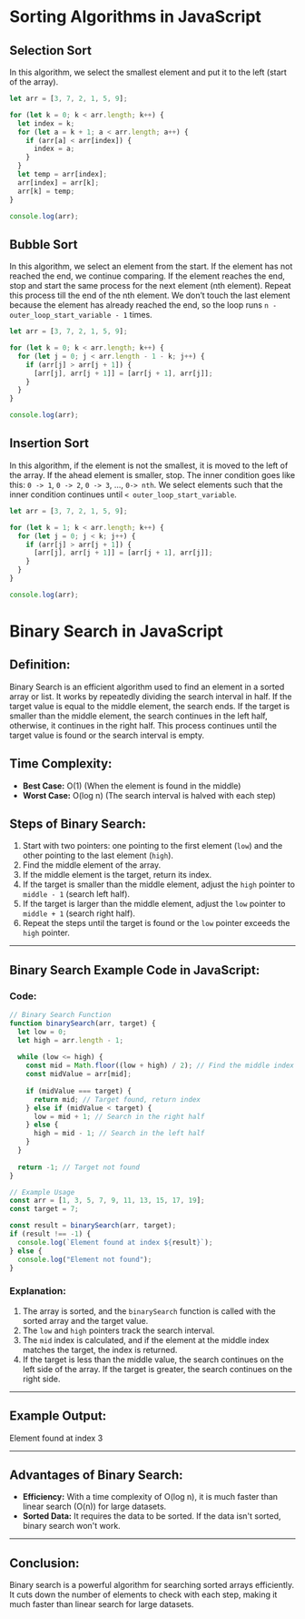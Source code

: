 # Sorting Algorithms in JavaScript

## Selection Sort
In this algorithm, we select the smallest element and put it to the left (start of the array).

```javascript
let arr = [3, 7, 2, 1, 5, 9];

for (let k = 0; k < arr.length; k++) {
  let index = k;
  for (let a = k + 1; a < arr.length; a++) {
    if (arr[a] < arr[index]) {
      index = a;
    }
  }
  let temp = arr[index];
  arr[index] = arr[k];
  arr[k] = temp;
}

console.log(arr);
```

## Bubble Sort
In this algorithm, we select an element from the start. If the element has not reached the end, we continue comparing. If the element reaches the end, stop and start the same process for the next element (nth element). Repeat this process till the end of the nth element. 
We don’t touch the last element because the element has already reached the end, so the loop runs `n - outer_loop_start_variable - 1` times.

```javascript
let arr = [3, 7, 2, 1, 5, 9];

for (let k = 0; k < arr.length; k++) {
  for (let j = 0; j < arr.length - 1 - k; j++) {
    if (arr[j] > arr[j + 1]) {
      [arr[j], arr[j + 1]] = [arr[j + 1], arr[j]];
    }
  }
}

console.log(arr);
```

## Insertion Sort
In this algorithm, if the element is not the smallest, it is moved to the left of the array. If the ahead element is smaller, stop. The inner condition goes like this: `0 -> 1`, `0 -> 2`, `0 -> 3`, ..., `0-> nth`. 
We select elements such that the inner condition continues until `< outer_loop_start_variable`.

```javascript
let arr = [3, 7, 2, 1, 5, 9];

for (let k = 1; k < arr.length; k++) {
  for (let j = 0; j < k; j++) {
    if (arr[j] > arr[j + 1]) {
      [arr[j], arr[j + 1]] = [arr[j + 1], arr[j]];
    }
  }
}

console.log(arr);

```
# Binary Search in JavaScript

## Definition:
Binary Search is an efficient algorithm used to find an element in a sorted array or list. It works by repeatedly dividing the search interval in half. If the target value is equal to the middle element, the search ends. If the target is smaller than the middle element, the search continues in the left half, otherwise, it continues in the right half. This process continues until the target value is found or the search interval is empty.

## Time Complexity:
- **Best Case:** O(1) (When the element is found in the middle)
- **Worst Case:** O(log n) (The search interval is halved with each step)

## Steps of Binary Search:
1. Start with two pointers: one pointing to the first element (`low`) and the other pointing to the last element (`high`).
2. Find the middle element of the array.
3. If the middle element is the target, return its index.
4. If the target is smaller than the middle element, adjust the `high` pointer to `middle - 1` (search left half).
5. If the target is larger than the middle element, adjust the `low` pointer to `middle + 1` (search right half).
6. Repeat the steps until the target is found or the `low` pointer exceeds the `high` pointer.

---

## Binary Search Example Code in JavaScript:

### Code:

```javascript
// Binary Search Function
function binarySearch(arr, target) {
  let low = 0;
  let high = arr.length - 1;
  
  while (low <= high) {
    const mid = Math.floor((low + high) / 2); // Find the middle index
    const midValue = arr[mid];
    
    if (midValue === target) {
      return mid; // Target found, return index
    } else if (midValue < target) {
      low = mid + 1; // Search in the right half
    } else {
      high = mid - 1; // Search in the left half
    }
  }
  
  return -1; // Target not found
}

// Example Usage
const arr = [1, 3, 5, 7, 9, 11, 13, 15, 17, 19];
const target = 7;

const result = binarySearch(arr, target);
if (result !== -1) {
  console.log(`Element found at index ${result}`);
} else {
  console.log("Element not found");
}


```
### Explanation:
1. The array is sorted, and the `binarySearch` function is called with the sorted array and the target value.
2. The `low` and `high` pointers track the search interval.
3. The `mid` index is calculated, and if the element at the middle index matches the target, the index is returned.
4. If the target is less than the middle value, the search continues on the left side of the array. If the target is greater, the search continues on the right side.
---

## Example Output:

Element found at index 3


---

## Advantages of Binary Search:
- **Efficiency:** With a time complexity of O(log n), it is much faster than linear search (O(n)) for large datasets.
- **Sorted Data:** It requires the data to be sorted. If the data isn't sorted, binary search won't work.

---

## Conclusion:
Binary search is a powerful algorithm for searching sorted arrays efficiently. It cuts down the number of elements to check with each step, making it much faster than linear search for large datasets.

